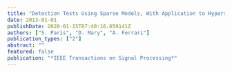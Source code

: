 ```yaml
---
title: "Detection Tests Using Sparse Models, With Application to Hyperspectral Data"
date: 2013-01-01
publishDate: 2020-01-15T07:40:16.659141Z
authors: ["S. Paris", "D. Mary", "A. Ferrari"]
publication_types: ["2"]
abstract: ""
featured: false
publication: "*IEEE Transactions on Signal Processing*"
---
```



